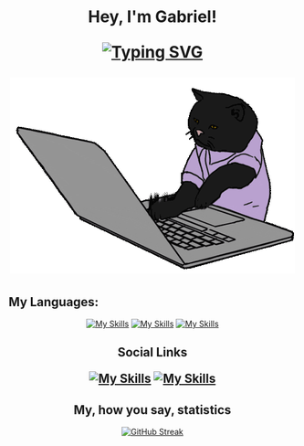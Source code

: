 
<h1 align="center" font="Courier"> 
Hey, I'm Gabriel!
  
[![Typing SVG](https://readme-typing-svg.demolab.com?font=Courier+Prime&color=813AD2&center=true&width=435&height=50&lines=I+am+a+software+engineer;+I+am+a+fullcat+developer;+I+am+a+fullstack+developer)](https://git.io/typing-svg)
  
  ![L1040870.jpg](https://raw.githubusercontent.com/HolyZheng/holyZheng-blog/master/images/coding.gif)
</h1>


## My Languages:
<!-- ![Python](https://img.shields.io/badge/python-3670A0?style=for-the-badge&logo=python&logoColor=ffdd54)
![JavaScript](https://img.shields.io/badge/javascript-%23323330.svg?style=for-the-badge&logo=javascript&logoColor=%23F7DF1E)
![HTML5](https://img.shields.io/badge/html5-%23E34F26.svg?style=for-the-badge&logo=html5&logoColor=white)
![CSS3](https://img.shields.io/badge/css3-%231572B6.svg?style=for-the-badge&logo=css3&logoColor=white)
![Sequelize](https://img.shields.io/badge/Sequelize-52B0E7?style=for-the-badge&logo=Sequelize&logoColor=white) -->
<div align="center">
	
[![My Skills](https://skillicons.dev/icons?i=py,flask,js,react)](https://help-1wac.onrender.com/) [![My Skills](https://skillicons.dev/icons?i=redux,postgres,docker,sqlite)](https://help-1wac.onrender.com/) [![My Skills](https://skillicons.dev/icons?i=css,html,heroku)](https://help-1wac.onrender.com/)
</div>

<!-- ## Frameworks/Tools:
![React](https://img.shields.io/badge/react-%2320232a.svg?style=for-the-badge&logo=react&logoColor=%2361DAFB)
![Redux](https://img.shields.io/badge/redux-%23593d88.svg?style=for-the-badge&logo=redux&logoColor=white)
![Flask](https://img.shields.io/badge/flask-%23000.svg?style=for-the-badge&logo=flask&logoColor=white)
![Express.js](https://img.shields.io/badge/express.js-%23404d59.svg?style=for-the-badge&logo=express&logoColor=%2361DAFB)
![MySQL](https://img.shields.io/badge/mysql-%2300f.svg?style=for-the-badge&logo=mysql&logoColor=white)
![SQLite](https://img.shields.io/badge/sqlite-%2307405e.svg?style=for-the-badge&logo=sqlite&logoColor=white)
![Jinja](https://img.shields.io/badge/jinja-white.svg?style=for-the-badge&logo=jinja&logoColor=black)
![NPM](https://img.shields.io/badge/NPM-%23000000.svg?style=for-the-badge&logo=npm&logoColor=white)
![NodeJS](https://img.shields.io/badge/node.js-6DA55F?style=for-the-badge&logo=node.js&logoColor=white)
![Docker](https://img.shields.io/badge/docker-%230db7ed.svg?style=for-the-badge&logo=docker&logoColor=white) -->

<!-- <a href="https://www.linkedin.com/in/gabriel-day-536738201" target="_blank">![LinkedIn](https://img.shields.io/badge/linkedin-%230077B5.svg?style=for-the-badge&logo=linkedin&logoColor=white)</a> -->
<h2 align="center">
Social Links

  
  
[![My Skills](https://skillicons.dev/icons?i=linkedin)](https://www.linkedin.com/in/gabriel-day-536738201)
<span>[![My Skills](https://appacademybucket.s3.amazonaws.com/c1873224c2794888b45f5289117e2073.png)](https://angel.co/u/gabriel-day-1)</span>
  </h2>

<h2 align="center">My, how you say, statistics</h2>
<div align="center">
	
[![GitHub Streak](https://streak-stats.demolab.com?user=Gabetd&theme=blue-green)](https://git.io/streak-stats)
  
</div>
